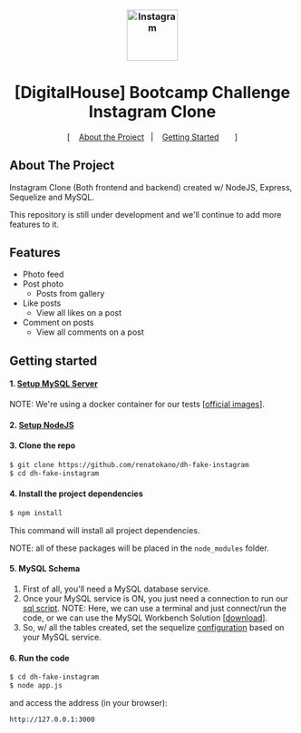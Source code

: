 <h3 align="center">
    <img alt="Instagram" src="https://pbs.twimg.com/profile_images/1126625068564402176/VV114FWs_400x400.png" width="90px" />
</h3>

<h1 align="center">
  [DigitalHouse] Bootcamp Challenge<br/>Instagram Clone
</h1>

<p align="center">
  [&nbsp;&nbsp;&nbsp;
  <a href="#about-the-project">About the Project</a>&nbsp;&nbsp;&nbsp;|&nbsp;&nbsp;&nbsp;
  <a href="#getting-started">Getting Started</a>&nbsp;&nbsp;&nbsp;
  &nbsp;&nbsp;&nbsp;]
</p>

## About The Project

Instagram Clone (Both frontend and backend) created w/ NodeJS, Express, Sequelize and MySQL.

This repository is still under development and we'll continue to add more features to it.

## Features

 * Photo feed
 * Post photo 
   * Posts from gallery
 * Like posts
   * View all likes on a post
 * Comment on posts
   * View all comments on a post

<!---
 * Search for users
    * Search screen showing all images except your own
    * Search based on usernames
 * Profile Screen
   * Follow / Unfollow Users
   * Change image view from grid layout to feed layout
   * Edit profile
 * Chat Screen
    * Chat with any user
    * Share images while chatting 
-->

## Getting started

#### 1. [Setup MySQL Server](https://dev.mysql.com/downloads/)

NOTE: We're using a docker container for our tests [[official images](https://hub.docker.com/_/mysql)].

#### 2. [Setup NodeJS](https://nodejs.org/en/download/)

#### 3. Clone the repo

```sh
$ git clone https://github.com/renatokano/dh-fake-instagram
$ cd dh-fake-instagram
```

#### 4. Install the project dependencies

```sh
$ npm install
```

This command will install all project dependencies. 

NOTE: all of these packages will be placed in the `node_modules` folder.

#### 5. MySQL Schema

1. First of all, you'll need a MySQL database service. 
2. Once your MySQL service is ON, you just need a connection to run our [sql script](https://github.com/renatokano/dh-fake-instagram/blob/master/fake-instagram.sql). NOTE: Here, we can use a terminal and just connect/run the code, or we can use the MySQL Workbench Solution [[download](https://dev.mysql.com/downloads/workbench/)].
3. So, w/ all the tables created, set the sequelize [configuration](https://github.com/renatokano/dh-fake-instagram/blob/master/config/database.js) based on your MySQL service.

#### 6. Run the code

```sh
$ cd dh-fake-instagram
$ node app.js
```
and access the address (in your browser): 

```
http://127.0.0.1:3000
```

